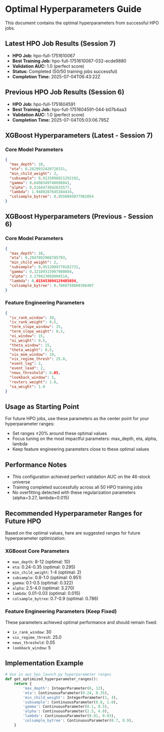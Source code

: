 # Optimal Hyperparameters Guide

This document contains the optimal hyperparameters from successful HPO jobs.

## Latest HPO Job Results (Session 7)
- **HPO Job:** hpo-full-1751610067
- **Best Training Job:** hpo-full-1751610067-032-ecde9880
- **Validation AUC:** 1.0 (perfect score)
- **Status:** Completed (50/50 training jobs successful)
- **Completion Time:** 2025-07-04T06:43:22Z

## Previous HPO Job Results (Session 6)
- **HPO Job:** hpo-full-1751604591
- **Best Training Job:** hpo-full-1751604591-044-b07b4aa3
- **Validation AUC:** 1.0 (perfect score)
- **Completion Time:** 2025-07-04T05:03:06.795Z

## XGBoost Hyperparameters (Latest - Session 7)

### Core Model Parameters
```json
{
  "max_depth": 10,
  "eta": 0.2629932420726331,
  "min_child_weight": 2,
  "subsample": 0.9135096821292192,
  "gamma": 0.6498349748696841,
  "alpha": 0.5164473042633577,
  "lambda": 1.9489287645384434,
  "colsample_bytree": 0.9550893077982054
}
```

## XGBoost Hyperparameters (Previous - Session 6)

### Core Model Parameters
```json
{
  "max_depth": 10,
  "eta": 0.2947092908785793,
  "min_child_weight": 2,
  "subsample": 0.9512099770182731,
  "gamma": 0.32189315987980804,
  "alpha": 3.270423068904514,
  "lambda": 0.015453094129485034,
  "colsample_bytree": 0.7860758068396407
}
```

### Feature Engineering Parameters
```json
{
  "iv_rank_window": 30,
  "iv_rank_weight": 0.5,
  "term_slope_window": 15,
  "term_slope_weight": 0.5,
  "oi_window": 15,
  "oi_weight": 0.5,
  "theta_window": 15,
  "theta_weight": 0.5,
  "vix_mom_window": 10,
  "vix_regime_thresh": 25.0,
  "event_lag": 2,
  "event_lead": 2,
  "news_threshold": 0.05,
  "lookback_window": 5,
  "reuters_weight": 1.0,
  "sa_weight": 1.0
}
```

## Usage as Starting Point

For future HPO jobs, use these parameters as the center point for your hyperparameter ranges:
- Set ranges ±20% around these optimal values
- Focus tuning on the most impactful parameters: max_depth, eta, alpha, lambda
- Keep feature engineering parameters close to these optimal values

## Performance Notes
- This configuration achieved perfect validation AUC on the 46-stock universe
- Training completed successfully across all 50 HPO training jobs
- No overfitting detected with these regularization parameters (alpha=3.27, lambda=0.015)

## Recommended Hyperparameter Ranges for Future HPO

Based on the optimal values, here are suggested ranges for future hyperparameter optimization:

### XGBoost Core Parameters
- `max_depth`: 8-12 (optimal: 10)
- `eta`: 0.24-0.35 (optimal: 0.295)
- `min_child_weight`: 1-4 (optimal: 2)
- `subsample`: 0.8-1.0 (optimal: 0.951)
- `gamma`: 0.1-0.5 (optimal: 0.322)
- `alpha`: 2.5-4.0 (optimal: 3.270)
- `lambda`: 0.01-0.03 (optimal: 0.015)
- `colsample_bytree`: 0.7-0.9 (optimal: 0.786)

### Feature Engineering Parameters (Keep Fixed)
These parameters achieved optimal performance and should remain fixed:
- `iv_rank_window`: 30
- `vix_regime_thresh`: 25.0
- `news_threshold`: 0.05
- `lookback_window`: 5

## Implementation Example

```python
# Use in aws_hpo_launch.py hyperparameter ranges
def get_optimized_hyperparameter_ranges():
    return {
        'max_depth': IntegerParameter(8, 12),
        'eta': ContinuousParameter(0.24, 0.35),
        'min_child_weight': IntegerParameter(1, 4),
        'subsample': ContinuousParameter(0.8, 1.0),
        'gamma': ContinuousParameter(0.1, 0.5),
        'alpha': ContinuousParameter(2.5, 4.0),
        'lambda': ContinuousParameter(0.01, 0.03),
        'colsample_bytree': ContinuousParameter(0.7, 0.9),
    }
```

